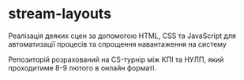 # stream-layouts
Реалізація деяких сцен за допомогою HTML, CSS та JavaScript для автоматизації процесів та спрощення навантаження на систему

Репозиторій розрахований на CS-турнір між КПІ та НУЛП, який проходитиме 8-9 лютого в онлайн форматі.
